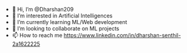 - 👋 Hi, I’m @Dharshan209
- 👀 I’m interested in Artificial Intelligences
- 🌱 I’m currently learning ML/Web development
- 💞️ I’m looking to collaborate on ML projects
- 📫 How to reach me https://www.linkedin.com/in/dharshan-senthil-2a1622225

<!---
Dharshan209/Dharshan209 is a ✨ special ✨ repository because its `README.md` (this file) appears on your GitHub profile.
You can click the Preview link to take a look at your changes.
--->
